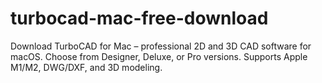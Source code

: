 # turbocad-mac-free-download
Download TurboCAD for Mac – professional 2D and 3D CAD software for macOS. Choose from Designer, Deluxe, or Pro versions. Supports Apple M1/M2, DWG/DXF, and 3D modeling.
